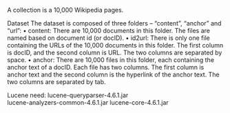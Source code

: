  A collection is a 10,000 Wikipedia pages.

Dataset
The dataset is composed of three folders – “content”, “anchor” and “url”:
• content: There are 10,000 documents in this folder. The files are named based on document id (or docID).
• id2url: There is only one file containing the URLs of the 10,000 documents in this folder. The first column is docID, and the second column is URL. The two columns are separated by space.
• anchor: There are 10,000 files in this folder, each containing the anchor text of a docID. Each file has two columns. The first column is anchor text and the second column is the hyperlink of the anchor text. The two columns are separated by tab.

Lucene need:  lucene-queryparser-4.6.1.jar  
              lucene-analyzers-common-4.6.1.jar
              lucene-core-4.6.1.jar